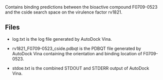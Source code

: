 Contains binding predictions between the bioactive compound F0709-0523 and the cside search space on the virulence factor rv1821.

## Files

- log.txt is the log file generated by AutoDock Vina.

- rv1821_F0709-0523_cside.pdbqt is the PDBQT file generated by AutoDock Vina containing the orientation and binding location of F0709-0523.

- stdoe.txt is the combined STDOUT and STDERR output of AutoDock Vina.

